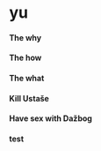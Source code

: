 # yu

#### The why

#### The how

#### The what

#### Kill Ustaše

#### Have sex with Dažbog

#### test